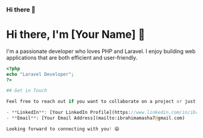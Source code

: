 ### Hi there 👋

# Hi there, I'm [Your Name] 👋

I'm a passionate developer who loves PHP and Laravel. I enjoy building web applications that are both efficient and user-friendly.

 

```php
<?php
echo "Laravel Developer";
?>

## Get in Touch

Feel free to reach out if you want to collaborate on a project or just chat about PHP, Laravel, or web development in general. You can find me at the following places:

- **LinkedIn**: [Your LinkedIn Profile](https://www.linkedin.com/in/ibrahim-amasha-24199a230/)
- **Email**: [Your Email Address](mailto:ibrahimamasha7@gmail.com)

Looking forward to connecting with you! 😄

